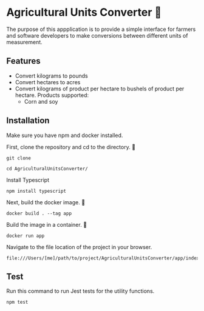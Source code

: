 <h1 class="code-line" data-line-start=0 data-line-end=1 ><a id="Agricultural_Units_Converter__0"></a>Agricultural Units Converter 🌽</h1>
<p class="has-line-data" data-line-start="3" data-line-end="4">The purpose of this appplication is to provide a simple interface for farmers and software developers to make conversions between different units of measurement.</p>
<h2 class="code-line" data-line-start=5 data-line-end=6 ><a id="Features_5"></a>Features</h2>
<ul>
<li class="has-line-data" data-line-start="7" data-line-end="8">Convert kilograms to pounds</li>
<li class="has-line-data" data-line-start="8" data-line-end="9">Convert hectares to acres</li>
<li class="has-line-data" data-line-start="9" data-line-end="12">Convert kilograms of product per hectare to bushels of product per hectare. Products supported:
<ul>
<li class="has-line-data" data-line-start="10" data-line-end="12">Corn and soy</li>
</ul>
</li>
</ul>
<h2 class="code-line" data-line-start=12 data-line-end=13 ><a id="Installation_12"></a>Installation</h2>
<p class="has-line-data" data-line-start="14" data-line-end="15">Make sure you have npm and docker installed.</p>
<p class="has-line-data" data-line-start="16" data-line-end="17">First, clone the repository and cd to the directory. 👯</p>
<pre><code class="has-line-data" data-line-start="18" data-line-end="20" class="language-sh">git <span class="hljs-built_in">clone</span>
</code></pre>
<pre><code class="has-line-data" data-line-start="21" data-line-end="23" class="language-sh"><span class="hljs-built_in">cd</span> AgriculturalUnitsConverter/
</code></pre>
<p class="has-line-data" data-line-start="23" data-line-end="24">Install Typescript</p>
<pre><code class="has-line-data" data-line-start="25" data-line-end="27" class="language-sh">npm install typescript
</code></pre>
<p class="has-line-data" data-line-start="27" data-line-end="28">Next, build the docker image. 🐳</p>
<pre><code class="has-line-data" data-line-start="29" data-line-end="31" class="language-sh">docker build . --tag app
</code></pre>
<p class="has-line-data" data-line-start="31" data-line-end="32">Build the image in a container. 🥡</p>
<pre><code class="has-line-data" data-line-start="33" data-line-end="35" class="language-sh">docker run app
</code></pre>
<p class="has-line-data" data-line-start="35" data-line-end="36">Navigate to the file location of the project in your browser.</p>
<pre><code class="has-line-data" data-line-start="37" data-line-end="39" class="language-sh">file:///Users/[me]/path/to/project/AgriculturalUnitsConverter/app/index.html
</code></pre>
<h2 class="code-line" data-line-start=43 data-line-end=44 ><a id="Test_43"></a>Test</h2>
<p class="has-line-data" data-line-start="44" data-line-end="45">Run this command to run Jest tests for the utility functions.</p>
<pre><code class="has-line-data" data-line-start="46" data-line-end="48" class="language-sh">npm <span class="hljs-built_in">test</span>
</code></pre>
